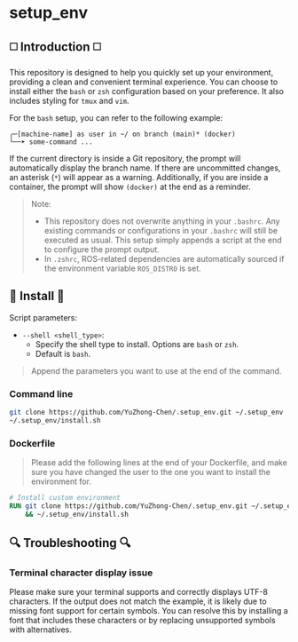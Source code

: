 # setup_env

## ◻️ Introduction ◻️

This repository is designed to help you quickly set up your environment, providing a clean and convenient terminal experience. You can choose to install either the `bash` or `zsh` configuration based on your preference. It also includes styling for `tmux` and `vim`.

For the `bash` setup, you can refer to the following example:

```
╭─[machine-name] as user in ~/ on branch (main)* (docker)
└──➤ some-command ...
```

If the current directory is inside a Git repository, the prompt will automatically display the branch name. If there are uncommitted changes, an asterisk (`*`) will appear as a warning. Additionally, if you are inside a container, the prompt will show `(docker)` at the end as a reminder.

> Note: 
> 
> - This repository does not overwrite anything in your `.bashrc`. Any existing commands or configurations in your `.bashrc` will still be executed as usual. This setup simply appends a script at the end to configure the prompt output.
> - In `.zshrc`, ROS-related dependencies are automatically sourced if the environment variable `ROS_DISTRO` is set.

## 🚩 Install 🚩

Script parameters: 

- `--shell <shell_type>`: 
    - Specify the shell type to install. Options are `bash` or `zsh`.
    - Default is `bash`.

> Append the parameters you want to use at the end of the command.

### Command line

```bash
git clone https://github.com/YuZhong-Chen/.setup_env.git ~/.setup_env
~/.setup_env/install.sh
```

### Dockerfile

> Please add the following lines at the end of your Dockerfile, and make sure you have changed the user to the one you want to install the environment for.

```Dockerfile
# Install custom environment
RUN git clone https://github.com/YuZhong-Chen/.setup_env.git ~/.setup_env \
    && ~/.setup_env/install.sh
```

## 🔍 Troubleshooting 🔍

### Terminal character display issue

Please make sure your terminal supports and correctly displays UTF-8 characters. If the output does not match the example, it is likely due to missing font support for certain symbols. You can resolve this by installing a font that includes these characters or by replacing unsupported symbols with alternatives.
